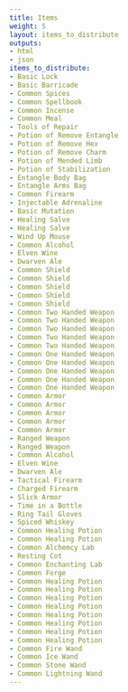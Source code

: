```yaml
---
title: Items
weight: 5
layout: items_to_distribute
outputs:
- html
- json
items_to_distribute: 
- Basic Lock
- Basic Barricade
- Common Spices
- Common Spellbook
- Common Incense
- Common Meal
- Tools of Repair
- Potion of Remove Entangle
- Potion of Remove Hex
- Potion of Remove Charm
- Potion of Mended Limb
- Potion of Stabilization
- Entangle Body Bag
- Entangle Arms Bag
- Common Firearm
- Injectable Adrenaline
- Basic Mutation
- Healing Salve
- Healing Salve
- Wind Up Mouse
- Common Alcohol
- Elven Wine
- Dwarven Ale
- Common Shield
- Common Shield
- Common Shield
- Common Shield
- Common Shield
- Common Two Handed Weapon
- Common Two Handed Weapon
- Common Two Handed Weapon
- Common Two Handed Weapon
- Common Two Handed Weapon
- Common One Handed Weapon
- Common One Handed Weapon
- Common One Handed Weapon
- Common One Handed Weapon
- Common One Handed Weapon
- Common Armor
- Common Armor
- Common Armor
- Common Armor
- Common Armor
- Ranged Weapon
- Ranged Weapon
- Common Alcohol
- Elven Wine
- Dwarven Ale
- Tactical Firearm
- Charged Firearm
- Slick Armor
- Time in a Bottle
- Ring Tail Gloves
- Spiced Whiskey
- Common Healing Potion
- Common Healing Potion
- Common Alchemcy Lab
- Resting Cot
- Common Enchanting Lab
- Common Forge
- Common Healing Potion
- Common Healing Potion
- Common Healing Potion
- Common Healing Potion
- Common Healing Potion
- Common Healing Potion
- Common Healing Potion
- Common Healing Potion
- Common Fire Wand
- Common Ice Wand
- Common Stone Wand
- Common Lightning Wand
---
```

